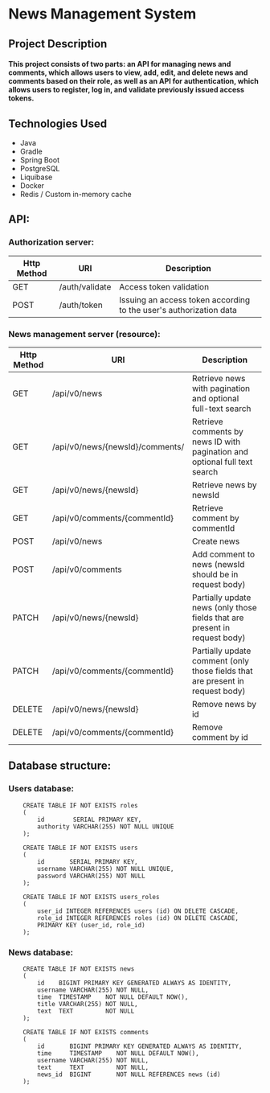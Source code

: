 # News Management System

## Project Description

#### This project consists of two parts: an API for managing news and comments, which allows users to view, add, edit, and delete news and comments based on their role, as well as an API for authentication, which allows users to register, log in, and validate previously issued access tokens.

## Technologies Used
* Java 
* Gradle
* Spring Boot
* PostgreSQL
* Liquibase
* Docker
* Redis / Custom in-memory cache

## API:
### Authorization server:
| Http Method | URI            | Description                                                        |
|-------------|----------------|--------------------------------------------------------------------|
| GET         | /auth/validate | Access token validation                                            |
| POST        | /auth/token    | Issuing an access token according to the user's authorization data |
### News management server (resource):
| Http Method | URI                             | Description                                                                   |
|-------------|---------------------------------|-------------------------------------------------------------------------------|
| GET         | /api/v0/news                    | Retrieve news with pagination and optional full-text search                   |
| GET         | /api/v0/news/{newsId}/comments/ | Retrieve comments by news ID with pagination and optional full text search    |
| GET         | /api/v0/news/{newsId}           | Retrieve news by newsId                                                       |
| GET         | /api/v0/comments/{commentId}    | Retrieve comment by commentId                                                 |
| POST        | /api/v0/news                    | Create news                                                                   |
| POST        | /api/v0/comments                | Add comment to news (newsId should be in request body)                        |
| PATCH       | /api/v0/news/{newsId}           | Partially update news (only those fields that are present in request body)    |
| PATCH       | /api/v0/comments/{commentId}    | Partially update comment (only those fields that are present in request body) |
| DELETE      | /api/v0/news/{newsId}           | Remove news by id                                                             |
| DELETE      | /api/v0/comments/{commentId}    | Remove comment by id                                                          |  
## Database structure:
### Users database:
```postgresql
    CREATE TABLE IF NOT EXISTS roles
    (
        id        SERIAL PRIMARY KEY,
        authority VARCHAR(255) NOT NULL UNIQUE
    );
    
    CREATE TABLE IF NOT EXISTS users
    (
        id       SERIAL PRIMARY KEY,
        username VARCHAR(255) NOT NULL UNIQUE,
        password VARCHAR(255) NOT NULL
    );
    
    CREATE TABLE IF NOT EXISTS users_roles
    (
        user_id INTEGER REFERENCES users (id) ON DELETE CASCADE,
        role_id INTEGER REFERENCES roles (id) ON DELETE CASCADE,
        PRIMARY KEY (user_id, role_id)
    );
```
### News database:
```postgresql
    CREATE TABLE IF NOT EXISTS news
    (
        id    BIGINT PRIMARY KEY GENERATED ALWAYS AS IDENTITY,
        username VARCHAR(255) NOT NULL,
        time  TIMESTAMP    NOT NULL DEFAULT NOW(),
        title VARCHAR(255) NOT NULL,
        text  TEXT         NOT NULL
    );
    
    CREATE TABLE IF NOT EXISTS comments
    (
        id       BIGINT PRIMARY KEY GENERATED ALWAYS AS IDENTITY,
        time     TIMESTAMP    NOT NULL DEFAULT NOW(),
        username VARCHAR(255) NOT NULL,
        text     TEXT         NOT NULL,
        news_id  BIGINT       NOT NULL REFERENCES news (id)
    );
```